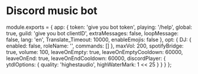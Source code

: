 # Discord music bot

module.exports = {
    app: {
        token: 'give you bot token',
        playing: '/help',
        global: true,
        guild: 'give you bot clientID',
        extraMessages: false,
        loopMessage: false,
        lang: 'en',
        Translate_Timeout: 10000,
        enableEmojis: false
},
    opt: {
        DJ: {
            enabled: false,
            roleName: '',
            commands: []
        },
        maxVol: 200,
        spotifyBridge: true,
        volume: 100,
        leaveOnEmpty: true,
        leaveOnEmptyCooldown: 60000,
        leaveOnEnd: true,
        leaveOnEndCooldown: 60000,
        discordPlayer: {
            ytdlOptions: {
                quality: 'highestaudio',
                highWaterMark: 1 << 25
            }
        }
    }
};
